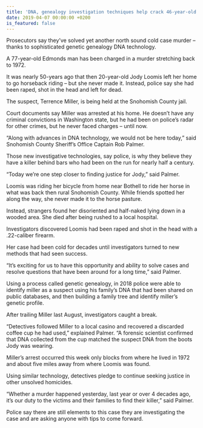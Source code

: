 ```yaml
---
title: 'DNA, genealogy investigation techniques help crack 46-year-old cold case'
date: 2019-04-07 00:00:00 +0200
is_featured: false
---
```


Prosecutors say they’ve solved yet another north sound cold case murder – thanks to sophisticated genetic genealogy DNA technology.

A 77-year-old Edmonds man has been charged in a murder stretching back to 1972.

It was nearly 50-years ago that then 20-year-old Jody Loomis left her home to go horseback riding – but she never made it. Instead, police say she had been raped, shot in the head and left for dead.

The suspect, Terrence Miller, is being held at the Snohomish County jail.

Court documents say Miller was arrested at his home. He doesn’t have any criminal convictions in Washington state, but he had been on police’s radar for other crimes, but he never faced charges – until now.

“Along with advances in DNA technology, we would not be here today,” said Snohomish County Sheriff’s Office Captain Rob Palmer.

Those new investigative technologies, say police, is why they believe they have a killer behind bars who had been on the run for nearly half a century.

“Today we’re one step closer to finding justice for Jody,” said Palmer.

Loomis was riding her bicycle from home near Bothell to ride her horse in what was back then rural Snohomish County. While friends spotted her along the way, she never made it to the horse pasture.

Instead, strangers found her disoriented and half-naked lying down in a wooded area. She died after being rushed to a local hospital.

Investigators discovered Loomis had been raped and shot in the head with a .22-caliber firearm.

Her case had been cold for decades until investigators turned to new methods that had seen success.

“It’s exciting for us to have this opportunity and ability to solve cases and resolve questions that have been around for a long time,” said Palmer.

Using a process called genetic genealogy, in 2018 police were able to identify miller as a suspect using his family’s DNA that had been shared on public databases, and then building a family tree and identify miller’s genetic profile.

After trailing Miller last August, investigators caught a break.

“Detectives followed Miller to a local casino and recovered a discarded coffee cup he had used,” explained Palmer. “A forensic scientist confirmed that DNA collected from the cup matched the suspect DNA from the boots Jody was wearing.

Miller’s arrest occurred this week only blocks from where he lived in 1972 and about five miles away from where Loomis was found.

Using similar technology, detectives pledge to continue seeking justice in other unsolved homicides.

“Whether a murder happened yesterday, last year or over 4 decades ago, it’s our duty to the victims and their families to find their killer,” said Palmer.

Police say there are still elements to this case they are investigating the case and are asking anyone with tips to come forward.